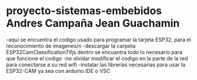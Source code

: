 # proyecto-sistemas-embebidos Andres Campaña Jean Guachamin

-aqui se encuentra el codigo usado para programar la tarjeta ESP32, para el reconocimiento de imagenes/n
-descargar la carpeta ESP32CamClassificationTlfjs dentro se encuantra todo lo necesario para
que funcione el codigo
-no olvidar modificar el codigo en la parte de la red para conectarse a su red wifi 
-instalar las librerias necesarias para usar la ESP32-CAM ya sea con arduino IDE o VSC
